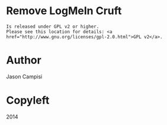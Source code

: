 Remove LogMeIn Cruft
=====
    Is released under GPL v2 or higher. 
    Please see this location for details: <a href="http://www.gnu.org/licenses/gpl-2.0.html">GPL v2</a>.
	
Author
=====
Jason Campisi

Copyleft
=====
2014